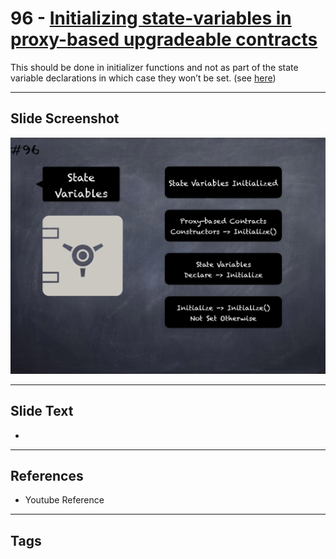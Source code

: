 # 96 - [Initializing state-variables in proxy-based upgradeable contracts](Initializing%20state-variables%20in%20proxy-based%20upgradeable%20contracts.md)
This should be done in initializer functions and not as part of the state variable declarations in which case they won’t be set. (see [here](https://docs.openzeppelin.com/upgrades-plugins/1.x/writing-upgradeable#avoid-initial-values-in-field-declarations))

___
## Slide Screenshot
![096.png](../images/pitfalls_and_best_practices101/096.png)
___
## Slide Text
- 
___
## References
- Youtube Reference
___
## Tags